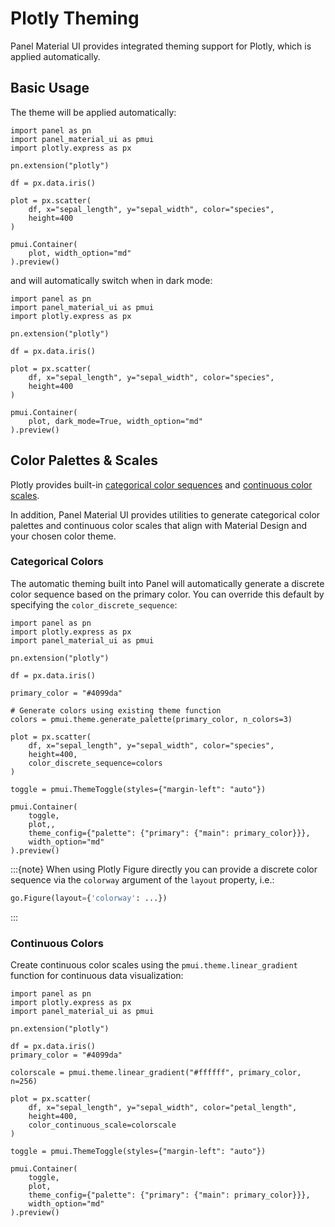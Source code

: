 # Plotly Theming

Panel Material UI provides integrated theming support for Plotly, which is applied automatically.

## Basic Usage

The theme will be applied automatically:

```{pyodide}
import panel as pn
import panel_material_ui as pmui
import plotly.express as px

pn.extension("plotly")

df = px.data.iris()

plot = px.scatter(
    df, x="sepal_length", y="sepal_width", color="species",
    height=400
)

pmui.Container(
    plot, width_option="md"
).preview()
```

and will automatically switch when in dark mode:

```{pyodide}
import panel as pn
import panel_material_ui as pmui
import plotly.express as px

pn.extension("plotly")

df = px.data.iris()

plot = px.scatter(
    df, x="sepal_length", y="sepal_width", color="species",
    height=400
)

pmui.Container(
    plot, dark_mode=True, width_option="md"
).preview()
```

## Color Palettes & Scales

Plotly provides built-in [categorical color sequences](https://plotly.com/python/discrete-color/) and [continuous color scales](https://plotly.com/python/builtin-colorscales/).

In addition, Panel Material UI provides utilities to generate categorical color palettes and continuous color scales that align with Material Design and your chosen color theme.

### Categorical Colors

The automatic theming built into Panel will automatically generate a discrete color sequence based on the primary color. You can override this default by specifying the `color_discrete_sequence`:

```{pyodide}
import panel as pn
import plotly.express as px
import panel_material_ui as pmui

pn.extension("plotly")

df = px.data.iris()

primary_color = "#4099da"

# Generate colors using existing theme function
colors = pmui.theme.generate_palette(primary_color, n_colors=3)

plot = px.scatter(
    df, x="sepal_length", y="sepal_width", color="species",
    height=400,
    color_discrete_sequence=colors
)

toggle = pmui.ThemeToggle(styles={"margin-left": "auto"})

pmui.Container(
    toggle,
    plot,,
    theme_config={"palette": {"primary": {"main": primary_color}}},
    width_option="md"
).preview()
```

:::{note}
When using Plotly Figure directly you can provide a discrete color sequence via the `colorway` argument of the `layout` property, i.e.:

```python
go.Figure(layout={'colorway': ...})
```
:::

### Continuous Colors

Create continuous color scales using the `pmui.theme.linear_gradient` function for continuous data visualization:

```{pyodide}
import panel as pn
import plotly.express as px
import panel_material_ui as pmui

pn.extension("plotly")

df = px.data.iris()
primary_color = "#4099da"

colorscale = pmui.theme.linear_gradient("#ffffff", primary_color, n=256)

plot = px.scatter(
    df, x="sepal_length", y="sepal_width", color="petal_length",
    height=400,
    color_continuous_scale=colorscale
)

toggle = pmui.ThemeToggle(styles={"margin-left": "auto"})

pmui.Container(
    toggle,
    plot,
    theme_config={"palette": {"primary": {"main": primary_color}}},
    width_option="md"
).preview()
```
